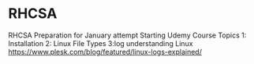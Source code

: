 # RHCSA
RHCSA Preparation for January attempt 
Starting Udemy Course Topics
1: Installation
2: Linux File Types 
3:log understanding Linux https://www.plesk.com/blog/featured/linux-logs-explained/
